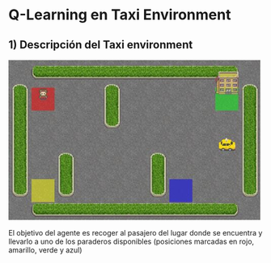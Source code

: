 # Q-Learning en Taxi Environment
## 1) Descripción del Taxi environment
![](https://github.com/DianaMLlamocaZ/REINFORCEMENT_LEARNING/blob/main/Q-LEARNING/RL%20-%20TAXI/IMAGENES/TaxiEnv.JPG)

El objetivo del agente es recoger al pasajero del lugar donde se encuentra y llevarlo a uno de los paraderos disponibles (posiciones marcadas en rojo, amarillo, verde y azul)
